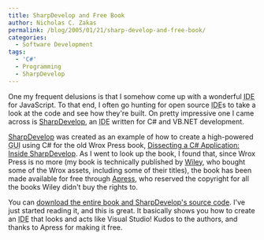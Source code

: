 ```yaml
---
title: SharpDevelop and Free Book
author: Nicholas C. Zakas
permalink: /blog/2005/01/21/sharp-develop-and-free-book/
categories:
  - Software Development
tags:
  - 'C#'
  - Programming
  - SharpDevelop
---
```

One my frequent delusions is that I somehow come up with a wonderful <acronym title="Integrated Development Environment">IDE</acronym> for JavaScript. To that end, I often go hunting for open source <acronym title="Integrated Development Environment">IDE</acronym>s to take a look at the code and see how they're built. On pretty impressive one I came across is <a title="SharpDevelop" rel="external" href="http://www.icsharpcode.net/opensource/sd/">SharpDevelop</a>, an <acronym title="Integrated Development Environment">IDE</acronym> written for C# and VB.NET development.

<a title="SharpDevelop" rel="external" href="http://www.icsharpcode.net/opensource/sd/">SharpDevelop</a> was created as an example of how to create a high-powered <acronym title="Graphical User Interface">GUI</acronym> using C# for the old Wrox Press book, <a title="Dissecting a C# Application: Inside SharpDevelop" rel="external" href="http://www.icsharpcode.net/OpenSource/SD/InsideSharpDevelop.aspx">Dissecting a C# Application: Inside SharpDevelop</a>. As I went to look up the book, I found that, since Wrox Press is no more (my book is technically published by <a title="John Wiley and Sons Publishing" rel="external" href="http://www.wiley.com">Wiley</a>, who bought some of the Wrox assets, including some of their titles), the book has been made available for free through <a title="Apress" rel="external" href="http://www.apress.com">Apress</a>, who reserved the copyright for all the books Wiley didn't buy the rights to.

You can <a title="Free EBook" rel="external" href="http://www.icsharpcode.net/OpenSource/SD/InsideSharpDevelopBook/ApressDownloads.aspx">download the entire book and SharpDevelop's source code</a>. I've just started reading it, and this is great. It basically shows you how to create an <acronym title="Integrated Development Environment">IDE</acronym> that looks and acts like Visual Studio! Kudos to the authors, and thanks to Apress for making it free.
